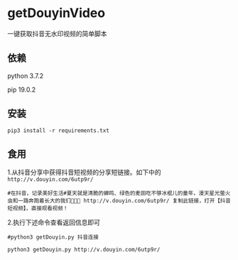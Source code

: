 # getDouyinVideo
一键获取抖音无水印视频的简单脚本

## 依赖
python 3.7.2

pip 19.0.2

## 安装

```
pip3 install -r requirements.txt  
```

## 食用

1.从抖音分享中获得抖音短视频的分享短链接。如下中的`http://v.douyin.com/6utp9r/`
```
#在抖音，记录美好生活#夏天就是清脆的蝉鸣、绿色的麦田吃不够冰棍儿的童年，漫天星光萤火虫和一路奔跑着长大的我们🍃🍉🌾 http://v.douyin.com/6utp9r/ 复制此链接，打开【抖音短视频】，直接观看视频！
```
2.执行下述命令查看返回信息即可

```
#python3 getDouyin.py 抖音连接 

python3 getDouyin.py http://v.douyin.com/6utp9r/
```

